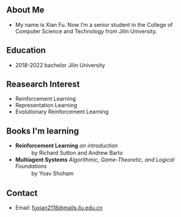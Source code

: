 ## About Me
- My name is Xian Fu. Now I’m a senior student in the College of Computer Science and Technology from Jilin University.


## Education
- 2018-2022 bachelor Jilin University


## Reasearch Interest
- Reinforcement Learning
- Representation Learning
- Evolutionary Reinforcement Learning


## Books I'm learning
- **Reinforcement Learning** _an introduction_<br>
　　　by Richard Sutton and Andrew Barto    
- **Multiagent Systems**  _Algorithmic, Game-Theoretic, and Logical Foundations_<br>
　　　by Yoav Shoham
 
 
## Contact
- Email: fuxian2118@mails.jlu.edu.cn
